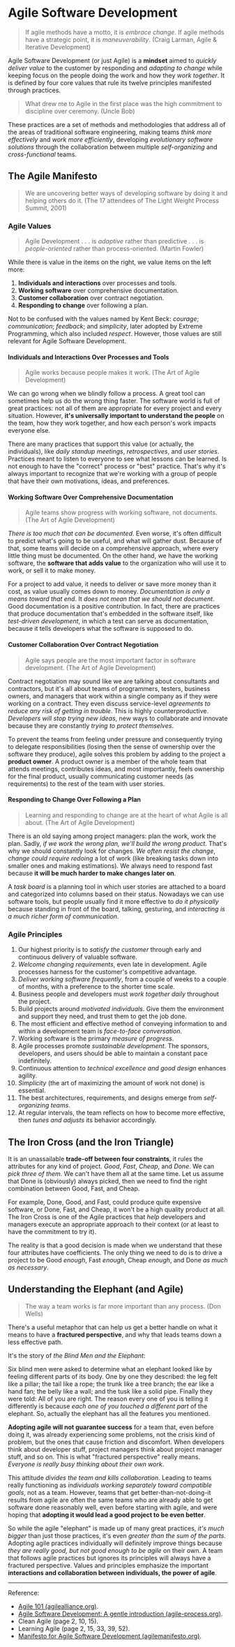 # Agile Software Development

>If agile methods have a motto, it is *embrace change*. If agile methods have a strategic point, it is *maneuverability*. (Craig Larman, Agile & Iterative Development)

Agile Software Development (or just Agile) is a **mindset** aimed to *quickly deliver value* to the customer by responding and *adapting to change* while keeping focus on the people doing the work and how they *work together*. It is defined by four core values that rule its twelve principles manifested through practices.

>What drew me to Agile in the first place was the high commitment to discipline over ceremony. (Uncle Bob)

These practices are a set of methods and methodologies that address all of the areas of traditional software engineering, making teams *think more effectively* and *work more efficiently*, developing *evolutionary software solutions* through the collaboration between multiple *self-organizing* and *cross-functional* teams.

## The Agile Manifesto

>We are uncovering better ways of developing software by doing it and helping others do it. (The 17 attendees of The Light Weight Process Summit, 2001)

### Agile Values

>Agile Development . . . is *adaptive* rather than predictive . . . is *people-oriented* rather than process-oriented. (Martin Fowler)

While there is value in the items on the right, we value items on the left more:

1. **Individuals and interactions** over processes and tools.
1. **Working software** over comprehensive documentation.
1. **Customer collaboration** over contract negotiation.
1. **Responding to change** over following a plan.

Not to be confused with the values named by Kent Beck: *courage*; *communication*; *feedback*; and *simplicity*, later adopted by Extreme Programming, which also included *respect*. However, those values are still relevant for Agile Software Development.

#### Individuals and Interactions Over Processes and Tools

>Agile works because people makes it work. (The Art of Agile Development)

We can go wrong when we blindly follow a process. A great tool can sometimes help us do the wrong thing faster. The software world is full of great practices: not all of them are appropriate for every project and every situation. However, **it's universally important to understand the people** on the team, how they work together, and how each person's work impacts everyone else.

There are many practices that support this value (or actually, the individuals), like *daily standup meetings*, *retrospectives*, and *user stories*. Practices meant to listen to everyone to see what lessons can be learned. Is not enough to have the "correct" process or "best" practice. That's why it's always important to recognize that we're working with a group of people that have their own motivations, ideas, and preferences.

#### Working Software Over Comprehensive Documentation

>Agile teams show progress with working software, not documents. (The Art of Agile Development)

*There is too much that can be documented*. Even worse, it's often difficult to predict what's going to be useful, and what will gather dust. Because of that, some teams will decide on a comprehensive approach, where every little thing must be documented. On the other hand, we have the working software, the **software that adds value** to the organization who will use it to work, or sell it to make money.

For a project to add value, it needs to deliver or save more money than it cost, as value usually comes down to money. *Documentation is only a means toward that end*. It *does not mean that we should not document*. Good documentation is a positive contribution. In fact, there are practices that produce documentation that's embedded in the software itself, like *test-driven development*, in which a test can serve as documentation, because it tells developers what the software is supposed to do.

#### Customer Collaboration Over Contract Negotiation

>Agile says people are the most important factor in software development. (The Art of Agile Development)

Contract negotiation may sound like we are talking about consultants and contractors, but it's all about teams of programmers, testers, business owners, and managers that work within a single company as if they were working on a contract. They even discuss service-level *agreements to reduce any risk of getting in trouble*. This is highly counterproductive. *Developers will stop trying new ideas*, new ways to collaborate and innovate because they are constantly *trying to protect themselves*.

To prevent the teams from feeling under pressure and consequently trying to delegate responsibilities (losing then the sense of ownership over the software they produce), agile solves this problem by adding to the project a **product owner**. A product owner is a member of the whole team that attends meetings, contributes ideas, and most importantly, feels ownership for the final product, usually communicating customer needs (as requirements) to the rest of the team with user stories.

#### Responding to Change Over Following a Plan

>Learning and responding to change are at the heart of what Agile is all about. (The Art of Agile Development)

There is an old saying among project managers: plan the work, work the plan. Sadly, *if we work the wrong plan, we'll build the wrong product*. That's why we should constantly look for changes. *We often resist the change*, *change could require redoing* a lot of work (like breaking tasks down into smaller ones and making estimations). We always need to respond fast because **it will be much harder to make changes later on**.

A *task board* is a planning tool in which user stories are attached to a board and categorized into columns based on their status. Nowadays we can use software tools, but people usually find it more effective to *do it physically* because standing in front of the board, talking, gesturing, and *interacting is a much richer form of communication*.

### Agile Principles

1. Our highest priority is to *satisfy the customer* through early and continuous delivery of valuable software.
1. *Welcome changing requirements*, even late in development. Agile processes harness for the customer's competitive advantage.
1. *Deliver working software frequently*, from a couple of weeks to a couple of months, with a preference to the shorter time scale.
1. Business people and developers must *work together daily* throughout the project.
1. Build projects around *motivated individuals*. Give them the environment and support they need, and trust them to get the job done.
1. The most efficient and effective method of conveying information to and within a development team is *face-to-face conversation*.
1. Working software is the primary *measure of progress*.
1. Agile processes promote *sustainable development*. The sponsors, developers, and users should be able to maintain a constant pace indefinitely.
1. Continuous attention to *technical excellence and good design* enhances agility.
1. *Simplicity* (the art of maximizing the amount of work not done) is essential.
1. The best architectures, requirements, and designs emerge from *self-organizing teams*.
1. At regular intervals, the team reflects on how to become more effective, then *tunes and adjusts* its behavior accordingly.

## The Iron Cross (and the Iron Triangle)

It is an unassailable **trade-off between four constraints**, it rules the attributes for any kind of project. *Good*, *Fast*, *Cheap*, and *Done*. We can *pick three of them*. We can't have them all at the same time. Let us assume that Done is (obviously) always picked, then we need to find the right combination between Good, Fast, and Cheap.

For example, Done, Good, and Fast, could produce quite expensive software, or Done, Fast, and Cheap, it won't be a high quality product at all. The Iron Cross is one of the Agile practices that *help* developers and managers execute an appropriate approach to their context (or at least to have the commitment to try it).

The reality is that a good decision is made when we understand that these four attributes have coefficients. The only thing we need to do is to drive a project to be Good *enough*, Fast *enough*, Cheap *enough*, and Done *as much as necessary*.

## Understanding the Elephant (and Agile)

>The way a team works is far more important than any process. (Don Wells)

There's a useful metaphor that can help us get a better handle on what it means to have a **fractured perspective**, and why that leads teams down a less effective path.

It's the story of *the Blind Men and the Elephant*:

Six blind men were asked to determine what an elephant looked like by feeling different parts of its body. One by one they described: the leg felt like a pillar; the tail like a rope; the trunk like a tree branch; the ear like a hand fan; the belly like a wall; and the tusk like a solid pipe. Finally they were told: All of you are right. The reason every one of you is telling it differently is because *each one of you touched a different part* of the elephant. So, actually the elephant has all the features you mentioned.

**Adopting agile will not guarantee success** for a team that, even before doing it, was already experiencing some problems, not the crisis kind of problem, but the ones that cause friction and discomfort. When developers think about developer stuff, project managers think about project manager stuff, and so on. This is what "fractured perspective" really means. *Everyone is really busy thinking about their own work*.

This attitude *divides the team and kills collaboration*. Leading to teams really functioning as *individuals working separately toward compatible goals*, not as a team. However, teams that get better-than-not-doing-it results from agile are often the same teams who are already able to get software done reasonably well, even before starting with agile, and were hoping that **adopting it would lead a good project to be even better**.

So while the agile "elephant" is made up of many great practices, *it's much bigger* than just those practices, it's even *greater than the sum of the parts*. Adopting agile practices individually will definitely improve things because *they are really good, but not good enough to be agile* on their own. A team that follows agile practices but ignores its principles will always have a fractured perspective. Values and principles emphasize the important **interactions and collaboration between individuals, the power of agile**.

---

Reference:

- [Agile 101 (agilealliance.org)](https://www.agilealliance.org/agile101/).
- [Agile Software Development: A gentle introduction (agile-process.org)](http://www.agile-process.org/).
- Clean Agile (page 2, 10, 15).
- Learning Agile (page 2, 15, 33, 39, 52).
- [Manifesto for Agile Software Development (agilemanifesto.org)](http://agilemanifesto.org/).
<!-- https://www.agile247.pl/wp-content/uploads/2017/04/versionone-11th-annual-state-of-agile-report.pdf -->
